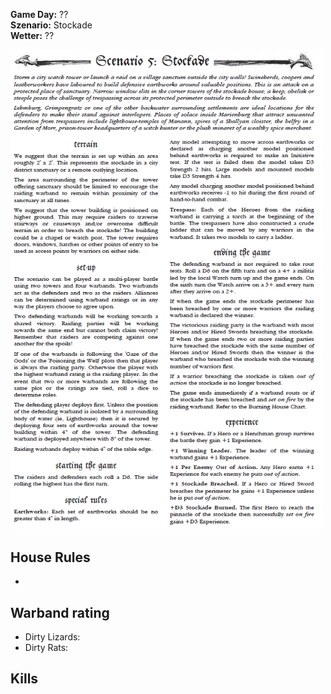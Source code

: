 **Game Day:** ??  
**Szenario:** Stockade  
**Wetter:** ??

<img src="../Pics/SK.png" alt="drawing" width="500"/>

## House Rules
 - 

## Warband rating
- Dirty Lizards: 
- Dirty Rats: 

## Kills

